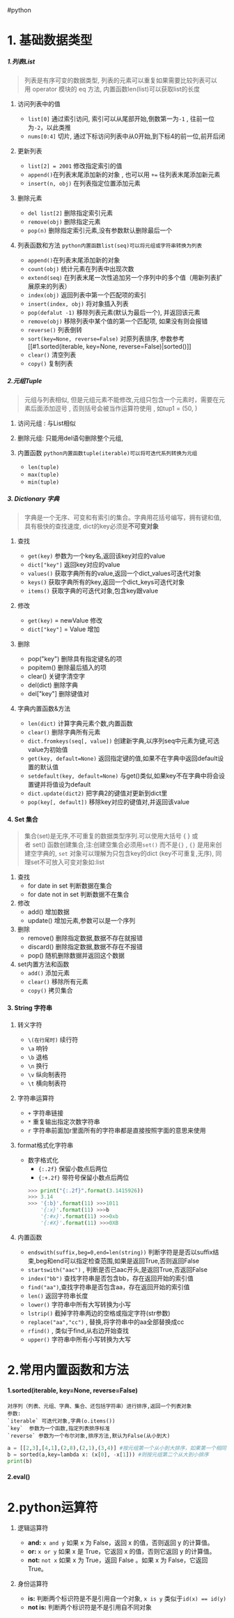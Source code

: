 #python

# 1. 基础数据类型
##### 1.列表List
>列表是有序可变的数据类型, 列表的元素可以重复如果需要比较列表可以用 operator 模块的 eq 方法, 内置函数len(list)可以获取list的长度

1. 访问列表中的值
	- `list[0]` 通过索引访问, 索引可以从尾部开始,倒数第一为`-1` , 往前一位为`-2`，以此类推
	- `nums[0:4]` 切片, 通过下标访问列表中从0开始,到下标4的前一位,前开后闭

2. 更新列表
	- `list[2] = 2001` 修改指定索引的值
	- `append()`在列表末尾添加新的对象 , 也可以用 `+=` 往列表末尾添加新元素
	- `insert(n, obj)` 在列表指定位置添加元素

3. 删除元素
	- `del list[2]` 删除指定索引元素
	- `remove(obj)` 删除指定元素
	- `pop(n)` 删除指定索引元素,没有参数默认删除最后一个

4. 列表函数和方法
	`python内置函数list(seq)可以将元组或字符串转换为列表`
		
	- `append()`在列表末尾添加新的对象
	- `count(obj)`  统计元素在列表中出现次数
	- `extend(seq)` 在列表末尾一次性追加另一个序列中的多个值（用新列表扩展原来的列表）
	- `index(obj)` 返回列表中第一个匹配项的索引
	- `insert(index, obj)` 将对象插入列表
	- `pop(defalut -1)` 移除列表元素(默认为最后一个), 并返回该元素
	- `remove(obj)` 移除列表中某个值的第一个匹配项, 如果没有则会报错
	- `reverse()` 列表倒转
	- `sort(key=None, reverse=False)` 对原列表排序, 参数参考[[#1.sorted(iterable, key=None, reverse=False)|sorted()]]
	- `clear()` 清空列表
	- `copy()` 复制列表
 
##### 2.元组Tuple
>元组与列表相似, 但是元组元素不能修改,元组只包含一个元素时，需要在元素后面添加逗号 , 否则括号会被当作运算符使用 , 如tup1 = (50, )

1. 访问元组 :  与List相似

2. 删除元组:  只能用del语句删除整个元组,

3. 内置函数
	`python内置函数tuple(iterable)可以将可迭代系列转换为元组`
	- `len(tuple)`
	- `max(tuple)`
	- `min(tuple)`

##### 3. Dictionary 字典
>字典是一个无序、可变和有索引的集合。字典用花括号编写，拥有键和值, 具有极快的查找速度, dict的key必须是**不可变对象**
1. 查找
	- `get(key)`        参数为一个key名,返回该key对应的value
	- `dict["key"]`    返回key对应的value
	- `values()`         获取字典所有的value,返回一个dict_values可迭代对象
	- `keys()`            获取字典所有的key,返回一个dict_keys可迭代对象
	- `items()`          获取字典的可迭代对象,包含key跟value
2. 修改
	- `get(key)` = newValue      修改
	- `dict["key"]` = Value             增加
3. 删除
	- pop("key")       删除具有指定键名的项
	- popitem()     删除最后插入的项
	- clear()           关键字清空字
	- del(dict)        删除字典
	- del\["key"\]    删除键值对

4. 字典内置函数&方法
	- `len(dict)` 计算字典元素个数,内置函数
	- `clear()` 删除字典所有元素
	- `dict.fromkeys(seq[, value])` 创建新字典,以序列seq中元素为键,可选value为初始值
	- `get(key, default=None)` 返回指定键的值,如果不在字典中返回default设置的默认值
	- `setdefault(key, default=None)` 与get()类似,如果key不在字典中将会设置键并将值设为default
	- `dict.update(dict2)` 把字典2的键值对更新到dict里
	- `pop(key[, default])` 移除key对应的键值对,并返回该value

#### 4. Set 集合
>集合(set)是无序,不可重复的数据类型序列.可以使用大括号 { } 或者 set() 函数创建集合,注:创建空集合必须用`set()` 而不是`{}` , `{}` 是用来创建空字典的, `set` 对象可以理解为只包含key的dict (key不可重复,无序), 同理set不可放入可变对象如:list
1. 查找
	- for date in set 判断数据在集合
	- for date not in set 判断数据不在集合
2. 修改
	- add()      增加数据
	- update()  增加元素,参数可以是一个序列
3. 删除
	- remove()    删除指定数据,数据不存在就报错
	- discard()     删除指定数据,数据不存在不报错
	- pop()          随机删除数据并返回这个数据
4. set内置方法和函数
	- `add()` 添加元素
	- `clear()` 移除所有元素
	- `copy()` 拷贝集合
	

#### 3. String 字符串
1. 转义字符
	- `\(在行尾时)` 续行符
	- `\a`  响铃
	- `\b`  退格
	- `\n` 换行
	- `\v` 纵向制表符
	- `\t` 横向制表符

2. 字符串运算符
	- `+` 字符串链接
	- `*` 重复输出指定次数字符串
	- `r` 字符串前面加r里面所有的字符串都是直接按照字面的意思来使用

3. format格式化字符串
	-  数字格式化
		- `{:.2f}` 保留小数点后两位
		- `{:+.2f}` 带符号保留小数点后两位
		```python
		>>> print("{:.2f}".format(3.1415926))
		>>> 3.14
		>>> '{:b}'.format(11) >>>1011
			'{:x}'.format(11) >>>b
			'{:#x}'.format(11) >>>0xb
			'{:#X}'.format(11) >>>0XB
		```
		
4. 内置函数
	- `endswith(suffix,beg=0,end=len(string))` 判断字符是是否以suffix结束,beg和end可以指定检查范围,如果是返回True,否则返回False
	- `startswith("aac")` , 判断是否已aac开头,是返回True,否返回False 
	- `index("bb")` 查找字符串是否包含bb，存在返回开始的索引值
	- `find("aa")`,查找字符串是否包含aa，存在返回开始的索引值
	- `len()`  返回字符串长度
	- `lower()` 字符串中所有大写转换为小写
	- `lstrip()` 截掉字符串两边的空格或指定字符(str参数)
	- `replace("aa","cc")`  , 替换,将字符串中的aa全部替换成cc
	- `rfind()` ,  类似于find,从右边开始查找
	- `upper()` 字符串中所有小写转换为大写






# 2.常用内置函数和方法
#### 1.sorted(iterable, key=None, reverse=False) 
	对序列（列表、元组、字典、集合、还包括字符串）进行排序,返回一个列表对象
	参数:
	`iterable` 可迭代对象,字典(o.items())
	`key`  参数为一个函数,指定列表排序标准
	`reverse` 参数为一个布尔对象,排序方法,默认为False(从小到大)
```python
a = [[2,3],[4,1],(2,8),(2,1),(3,4)] #按元组第一个从小到大排序，如果第一个相同
b = sorted(a,key=lambda x: (x[0], -x[1])) #则按元组第二个从大到小排序
print(b)
```

#### 2.eval()



# 2.python运算符
1. 逻辑运算符
	- **and:**  `x and y` 如果 x 为 False，返回 x 的值，否则返回 y 的计算值。
	- **or:**   `x or y`    如果 x 是 True，它返回 x 的值，否则它返回 y 的计算值。
	- **not:** `not x`      如果 x 为 True，返回 False 。如果 x 为 False，它返回 True。

2. 身份运算符
	- **is:** 判断两个标识符是不是引用自一个对象, `x is y` 类似于`id(x) == id(y)`
	- **not is:** 判断两个标识符是不是引用自不同对象

 





